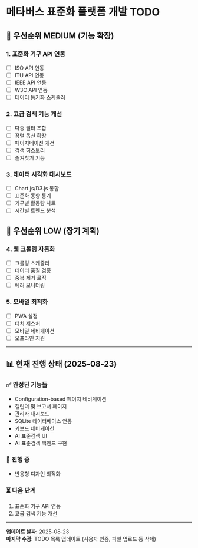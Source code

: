 # 메타버스 표준화 플랫폼 개발 TODO

## 🎯 우선순위 MEDIUM (기능 확장)

### 1. 표준화 기구 API 연동
- [ ] ISO API 연동
- [ ] ITU API 연동 
- [ ] IEEE API 연동
- [ ] W3C API 연동
- [ ] 데이터 동기화 스케줄러

### 2. 고급 검색 기능 개선
- [ ] 다중 필터 조합
- [ ] 정렬 옵션 확장
- [ ] 페이지네이션 개선
- [ ] 검색 히스토리
- [ ] 즐겨찾기 기능

### 3. 데이터 시각화 대시보드
- [ ] Chart.js/D3.js 통합
- [ ] 표준화 동향 통계
- [ ] 기구별 활동량 차트
- [ ] 시간별 트렌드 분석

## 🎯 우선순위 LOW (장기 계획)

### 4. 웹 크롤링 자동화
- [ ] 크롤링 스케줄러
- [ ] 데이터 품질 검증
- [ ] 중복 제거 로직
- [ ] 에러 모니터링

### 5. 모바일 최적화
- [ ] PWA 설정
- [ ] 터치 제스처
- [ ] 모바일 네비게이션
- [ ] 오프라인 지원

---

## 📊 현재 진행 상태 (2025-08-23)

### ✅ 완성된 기능들
- Configuration-based 페이지 네비게이션
- 캘린더 및 보고서 페이지
- 관리자 대시보드
- SQLite 데이터베이스 연동
- 키보드 네비게이션
- AI 표준검색 UI
- AI 표준검색 백엔드 구현

### 🔄 진행 중
- 반응형 디자인 최적화

### ⏳ 다음 단계
1. 표준화 기구 API 연동
2. 고급 검색 기능 개선

---

**업데이트 날짜:** 2025-08-23  
**마지막 수정:** TODO 목록 업데이트 (사용자 인증, 파일 업로드 등 삭제)
